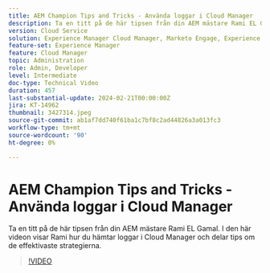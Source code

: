```yaml
---
title: AEM Champion Tips and Tricks - Använda loggar i Cloud Manager
description: Ta en titt på de här tipsen från din AEM mästare Rami EL Gamal. I den här videon visar Rami hur du hämtar loggar i Cloud Manager och delar tips om de effektivaste strategierna.
version: Cloud Service
solution: Experience Manager Cloud Manager, Marketo Engage, Experience Manager
feature-set: Experience Manager
feature: Cloud Manager
topic: Administration
role: Admin, Developer
level: Intermediate
doc-type: Technical Video
duration: 457
last-substantial-update: 2024-02-21T00:00:00Z
jira: KT-14962
thumbnail: 3427314.jpeg
source-git-commit: ab1af7dd740f61ba1c7bf8c2ad44826a3a013fc3
workflow-type: tm+mt
source-wordcount: '90'
ht-degree: 0%

---
```



# AEM Champion Tips and Tricks - Använda loggar i Cloud Manager

Ta en titt på de här tipsen från din AEM mästare Rami EL Gamal. I den här videon visar Rami hur du hämtar loggar i Cloud Manager och delar tips om de effektivaste strategierna.

>[!VIDEO](https://video.tv.adobe.com/v/3427314/?learn=on)